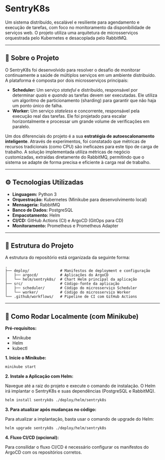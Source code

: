 # SentryK8s

Um sistema distribuído, escalável e resiliente para agendamento e execução de tarefas, com foco no monitoramento da disponibilidade de serviços web. O projeto utiliza uma arquitetura de microsserviços orquestrada pelo Kubernetes e desacoplada pelo RabbitMQ.

---

## 🎯 Sobre o Projeto

O SentryK8s foi desenvolvido para resolver o desafio de monitorar continuamente a saúde de múltiplos serviços em um ambiente distribuído. A plataforma é composta por dois microsserviços principais:

* **Scheduler:** Um serviço *stateful* e distribuído, responsável por determinar *quais* e *quando* as tarefas devem ser executadas. Ele utiliza um algoritmo de particionamento (sharding) para garantir que não haja um ponto único de falha.
* **Worker:** Um serviço *stateless* e concorrente, responsável pela execução real das tarefas. Ele foi projetado para escalar horizontalmente e processar um grande volume de verificações em paralelo.

Um dos diferenciais do projeto é a sua **estratégia de autoescalonamento inteligente**. Através de experimentos, foi constatado que métricas de recursos tradicionais (como CPU) são ineficazes para este tipo de carga de trabalho. A solução implementada utiliza métricas de negócio customizadas, extraídas diretamente do RabbitMQ, permitindo que o sistema se adapte de forma precisa e eficiente à carga real de trabalho.

---

## ⚙️ Tecnologias Utilizadas

* **Linguagem:** Python 3
* **Orquestração:** Kubernetes (Minikube para desenvolvimento local)
* **Mensageria:** RabbitMQ
* **Banco de Dados:** PostgreSQL
* **Empacotamento:** Helm
* **CI/CD:** GitHub Actions (CI) e ArgoCD (GitOps para CD)
* **Monitoramento:** Prometheus e Prometheus Adapter

---

## 📁 Estrutura do Projeto

A estrutura do repositório está organizada da seguinte forma:

```
.
├── deploy/              # Manifestos de deployment e configuração
│   ├── argocd/          # Aplicações do ArgoCD
│   └── helm/sentryk8s/  # Chart Helm principal da aplicação
├── src/                 # Código-fonte da aplicação
│   ├── scheduler/       # Código do microsserviço Scheduler
│   └── worker/          # Código do microsserviço Worker
└── .github/workflows/   # Pipeline de CI com GitHub Actions
```

---

## 🚀 Como Rodar Localmente (com Minikube)

**Pré-requisitos:**

* Minikube
* Helm
* kubectl

**1. Inicie o Minikube:**

```bash
minikube start
```

**2. Instale a Aplicação com Helm:**

Navegue até a raiz do projeto e execute o comando de instalação. O Helm irá implantar o SentryK8s e suas dependências (PostgreSQL e RabbitMQ).

```bash
helm install sentryk8s ./deploy/helm/sentryk8s
```

**3. Para atualizar após mudanças no código:**

Para atualizar a implantação, basta usar o comando de upgrade do Helm:

```bash
helm upgrade sentryk8s ./deploy/helm/sentryk8s
```

**4. Fluxo CI/CD (opcional):**

Para consilidar o fluxo CI/CD é necessário configurar os manifestos do ArgoCD com os repositórios corretos.
